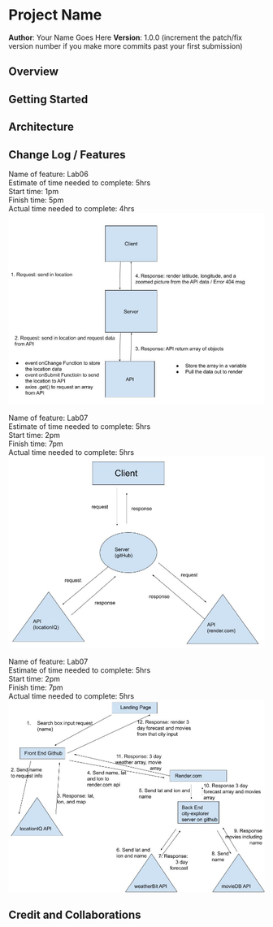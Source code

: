 # Project Name

**Author**: Your Name Goes Here
**Version**: 1.0.0 (increment the patch/fix version number if you make more commits past your first submission)

## Overview
<!-- Provide a high level overview of what this application is and why you are building it, beyond the fact that it's an assignment for this class. (i.e. What's your problem domain?) -->

## Getting Started
<!-- What are the steps that a user must take in order to build this app on their own machine and get it running? -->

## Architecture
<!-- Provide a detailed description of the application design. What technologies (languages, libraries, etc) you're using, and any other relevant design information. -->

## Change Log / Features

Name of feature: Lab06  
Estimate of time needed to complete: 5hrs  
Start time: 1pm  
Finish time: 5pm  
Actual time needed to complete: 4hrs  
![Lab06WRC](./public/lab6.jpg)

Name of feature: Lab07  
Estimate of time needed to complete: 5hrs  
Start time: 2pm  
Finish time: 7pm  
Actual time needed to complete: 5hrs  
![Lab07WRC](./public/Lab7.jpg)

Name of feature: Lab07  
Estimate of time needed to complete: 5hrs  
Start time: 2pm  
Finish time: 7pm  
Actual time needed to complete: 5hrs  
![Lab08WRC](./public/Lab8.jpg)

## Credit and Collaborations
<!-- Give credit (and a link) to other people or resources that helped you build this application. -->